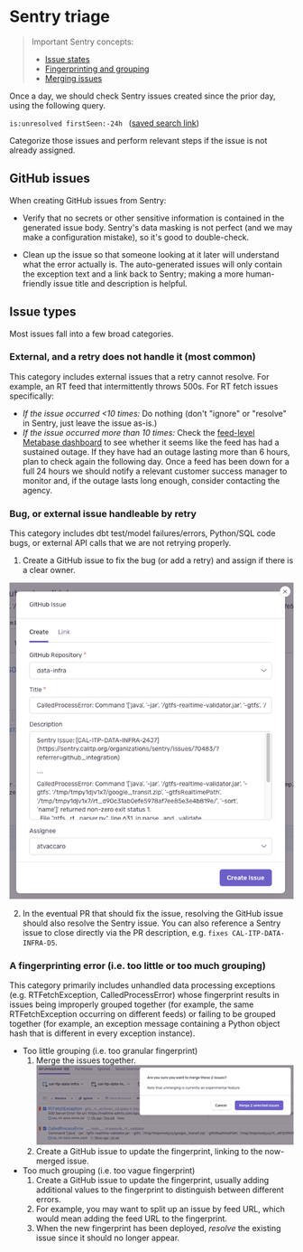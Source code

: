 # Sentry triage
> Important Sentry concepts:
> * [Issue states](https://docs.sentry.io/product/issues/states-triage/)
> * [Fingerprinting and grouping](https://docs.sentry.io/product/sentry-basics/grouping-and-fingerprints/)
> * [Merging issues](https://docs.sentry.io/product/data-management-settings/event-grouping/merging-issues/)

Once a day, we should check Sentry issues created since the prior day, using the following query.

`is:unresolved firstSeen:-24h ` ([saved search link](https://sentry.calitp.org/organizations/sentry/issues/searches/5/?environment=cal-itp-data-infra&project=2))

Categorize those issues and perform relevant steps if the issue is not already assigned.

## GitHub issues

When creating GitHub issues from Sentry:

* Verify that no secrets or other sensitive information is contained in the generated issue body. Sentry's data masking is not perfect (and we may make a configuration mistake), so it's good to double-check.

* Clean up the issue so that someone looking at it later will understand what the error actually is. The auto-generated issues will only contain the exception text and a link back to Sentry; making a more human-friendly issue title and description is helpful.

## Issue types

Most issues fall into a few broad categories.

### External, and a retry does not handle it (most common)
This category includes external issues that a retry cannot resolve. For example, an RT feed that intermittently throws 500s. For RT fetch issues specifically:

* *If the issue occurred <10 times:*  Do nothing (don't "ignore" or "resolve" in Sentry, just leave the issue as-is.)
* *If the issue occurred more than 10 times:* Check the [feed-level Metabase dashboard](https://dashboards.calitp.org/dashboard/112-feed-level-v2?date_filter=past3days~&text=Bay%20Area%20511%20Regional%20Alerts&text=Bay%20Area%20511%20Regional%20TripUpdates&text=Bay%20Area%20511%20Regional%20VehiclePositions) to see whether it seems like the feed has had a sustained outage. If they have had an outage lasting more than 6 hours, plan to check again the following day. Once a feed has been down for a full 24 hours we should notify a relevant customer success manager to monitor and, if the outage lasts long enough, consider contacting the agency.

### Bug, or external issue handleable by retry
This category includes dbt test/model failures/errors, Python/SQL code bugs, or external API calls that we are not retrying properly.

1. Create a GitHub issue to fix the bug (or add a retry) and assign if there is a clear owner.

![](create_github_issue_from_sentry.png)

2. In the eventual PR that should fix the issue, resolving the GitHub issue should also resolve the Sentry issue. You can also reference a Sentry issue to close directly via the PR description, e.g. `fixes CAL-ITP-DATA-INFRA-D5`.

### A fingerprinting error (i.e. too little or too much grouping)
This category primarily includes unhandled data processing exceptions (e.g. RTFetchException, CalledProcessError) whose fingerprint results in issues being improperly grouped together (for example, the same RTFetchException occurring on different feeds) or failing to be grouped together (for example, an exception message containing a Python object hash that is different in every exception instance).

* Too little grouping (i.e. too granular fingerprint)
    1. Merge the issues together. ![](sentry_merging.png)
    2. Create a GitHub issue to update the fingerprint, linking to the now-merged issue.
* Too much grouping (i.e. too vague fingerprint)
    1. Create a GitHub issue to update the fingerprint, usually adding additional values to the fingerprint to distinguish between different errors.
    2. For example, you may want to split up an issue by feed URL, which would mean adding the feed URL to the fingerprint.
    3. When the new fingerprint has been deployed, _resolve_ the existing issue since it should no longer appear.

